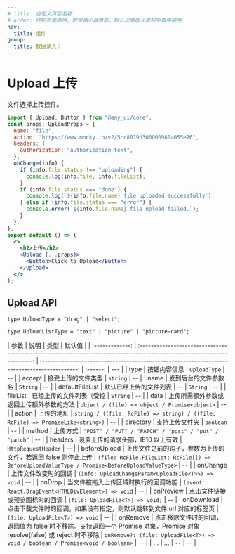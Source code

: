 ```yaml
---
# title: 自定义页面名称
# order: 控制页面顺序，数字越小越靠前，默认以路径长度和字典序排序
nav:
  title: 组件
group:
  title: 数据录入：
---
```


# Upload 上传

文件选择上传控件。

```jsx
import { Upload, Button } from "@any_ui/core";
const props: UploadProps = {
  name: "file",
  action: "https://www.mocky.io/v2/5cc8019d300000980a055e76",
  headers: {
    authorization: "authorization-text",
  },
  onChange(info) {
    if (info.file.status !== "uploading") {
      console.log(info.file, info.fileList);
    }
    if (info.file.status === "done") {
      console.log(`${info.file.name} file uploaded successfully`);
    } else if (info.file.status === "error") {
      console.error(`${info.file.name} file upload failed.`);
    }
  },
};
export default () => (
  <>
    <h2>上传</h2>
    <Upload {...props}>
      <Button>Click to Upload</Button>
    </Upload>
  </>
);
```

## Upload API

`type UploadType = "drag" | "select";`

`type UploadListType = "text" | "picture" | "picture-card";`

|      参数       |                                                           说明                                                           |                                             类型                                              |  默认值  |
| :-------------: | :----------------------------------------------------------------------------------------------------------------------: | :-------------------------------------------------------------------------------------------: | :------: | --- |
|      type       |                                                       按钮内容信息                                                       |                                         `UploadType`                                          |    --    |
|     accept      |                                                    接受上传的文件类型                                                    |                                           `string`                                            |    --    |
|      name       |                                                   发到后台的文件参数名                                                   |                                           `String`                                            |    --    |
| defaultFileList |                                                  默认已经上传的文件列表                                                  |                                              --                                               | `String` | --  |
|    fileList     |                                                 已经上传的文件列表（受控                                                 |                                           `String`                                            |    --    |
|      data       |                                         上传所需额外参数或返回上传额外参数的方法                                         |                         `object / (file) => object / Promise<object>`                         |    --    |
|     action      |                                                        上传的地址                                                        |        `string / ((file: RcFile) => string) / ((file: RcFile) => PromiseLike<string>)`        |    --    |
|    directory    |                                                      支持上传文件夹                                                      |                                           `boolean`                                           |    --    |
|     method      |                                                         上传方式                                                         |                     `"POST" / "PUT" / "PATCH" / "post" / "put" / "patch"`                     |    --    |
|     headers     |                                            设置上传的请求头部，IE10 以上有效                                             |                                      `HttpRequestHeader`                                      |    --    |
|  beforeUpload   |                              上传文件之前的钩子，参数为上传的文件，若返回 false 则停止上传                               | `(file: RcFile,FileList: RcFile[]) => BeforeUploadValueType / Promise<BeforeUploadValueType>` |    --    |
|    onChange     |                                                   上传文件改变时的回调                                                   |                      `(info: UploadChangeParam<UploadFile<T>>) => void`                       |    --    |
|     onDrop      |                                           当文件被拖入上传区域时执行的回调功能                                           |                      `(event: React.DragEvent<HTMLDivElement>) => void`                       |    --    |
|    onPreview    |                                              点击文件链接或预览图标时的回调                                              |                               `(file: UploadFile<T>) => void;`                                |    --    |
|   onDownload    |                          点击下载文件时的回调，如果没有指定，则默认跳转到文件 url 对应的标签页                           |                                `(file: UploadFile<T>) => void`                                |    --    |
|    onRemove     | 点击移除文件时的回调，返回值为 false 时不移除。支持返回一个 Promise 对象，Promise 对象 resolve(false) 或 reject 时不移除 |        `onRemove?: (file: UploadFile<T>) => void / boolean / Promise<void / boolean>`         |    --    |
|       ...       |                                                           ...                                                            |                                             `--`                                              |    --    |
